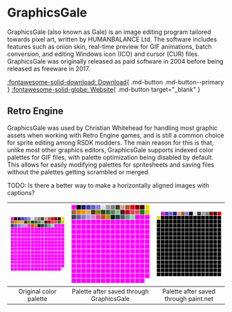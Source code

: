 # GraphicsGale

GraphicsGale (also known as Gale) is an image editing program tailored towards pixel art, written by HUMANBALANCE Ltd. The software includes features such as onion skin, real-time preview for GIF animations, batch conversion, and editing Windows icon (ICO) and cursor (CUR) files. GraphicsGale was originally released as paid software in 2004 before being released as freeware in 2017.

[:fontawesome-solid-download: Download](https://graphicsgale.com/us/download.html){ .md-button .md-button--primary }
[:fontawesome-solid-globe: Website](https://graphicsgale.com/us/){ .md-button target="_blank" }

## Retro Engine

GraphicsGale was used by Christian Whitehead for handling most graphic assets when working with Retro Engine games, and is still a common choice for sprite editing among RSDK modders. The main reason for this is that, unlike most other graphics editors, GraphicsGale supports indexed color palettes for GIF files, with palette optimization being disabled by default. This allows for easily modifying palettes for spritesheets and saving files without the palettes getting scrambled or merged.

TODO: Is there a better way to make a horizontally aligned images with captions?

| ![Original color palette](/assets/images/GraphicsGale/Palettes/S1-Sonic1.png) | ![Palette after saved through GraphicsGale](/assets/images/GraphicsGale/Palettes/S1-Sonic1.png) | ![Palette after saved through paint.net](/assets/images/GraphicsGale/Palettes/S1-Sonic1-PDN.png) |
| :---------------------------------------------------------------------------: | :---------------------------------------------------------------------------------------------: | :----------------------------------------------------------------------------------------------: |
| Original color palette                                                        | Palette after saved through GraphicsGale                                                        | Palette after saved through paint.net                                                            |